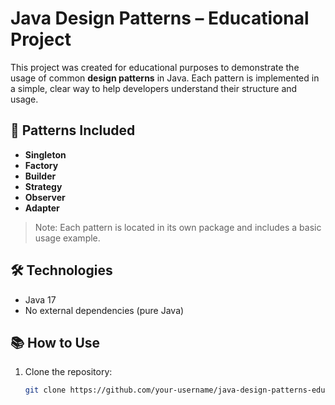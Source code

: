 # Java Design Patterns – Educational Project

This project was created for educational purposes to demonstrate the usage of common **design patterns** in Java. Each pattern is implemented in a simple, clear way to help developers understand their structure and usage.

## 🚀 Patterns Included

- **Singleton**
- **Factory**
- **Builder**
- **Strategy**
- **Observer**
- **Adapter**

> Note: Each pattern is located in its own package and includes a basic usage example.

## 🛠 Technologies

- Java 17
- No external dependencies (pure Java)


## 📚 How to Use

1. Clone the repository:
   ```bash
   git clone https://github.com/your-username/java-design-patterns-edu.git
